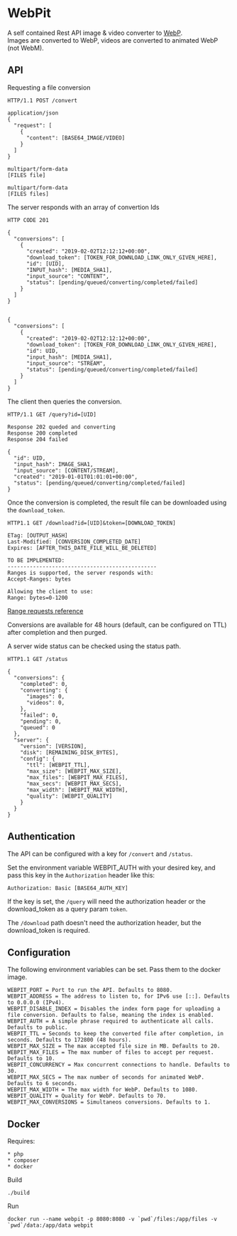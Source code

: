 # WebPit

A self contained Rest API image & video converter to [WebP](https://developers.google.com/speed/webp/).  
Images are converted to WebP, videos are converted to animated WebP (not WebM).


## API


Requesting a file conversion

```
HTTP/1.1 POST /convert

application/json
{
  "request": [
    {
      "content": [BASE64_IMAGE/VIDEO]
    }
  ]
}

multipart/form-data
[FILES file]

multipart/form-data
[FILES files]
```


The server responds with an array of convertion Ids
```
HTTP CODE 201

{
  "conversions": [
    {
      "created": "2019-02-02T12:12:12+00:00",
      "download_token": [TOKEN_FOR_DOWNLOAD_LINK_ONLY_GIVEN_HERE],
      "id": [UID],
      "INPUT_hash": [MEDIA_SHA1],
      "input_source": "CONTENT",
      "status": [pending/queued/converting/completed/failed]
    }
  ]
}


{
  "conversions": [
    {
      "created": "2019-02-02T12:12:12+00:00",
      "download_token": [TOKEN_FOR_DOWNLOAD_LINK_ONLY_GIVEN_HERE],
      "id": UID,
      "input_hash": [MEDIA_SHA1],
      "input_source": "STREAM",
      "status": [pending/queued/converting/completed/failed]
    }
  ]
}
```


The client then queries the conversion.

```
HTTP/1.1 GET /query?id=[UID]

Response 202 queded and converting
Response 200 completed
Response 204 failed

{
  "id": UID,
  "input_hash": IMAGE_SHA1,
  "input_source": [CONTENT/STREAM],
  "created": "2019-01-01T01:01:01+00:00",
  "status": [pending/queued/converting/completed/failed]
}
```


Once the conversion is completed, the result file can be downloaded using the `download_token`.

```
HTTP1.1 GET /download?id=[UID]&token=[DOWNLOAD_TOKEN]

ETag: [OUTPUT_HASH]
Last-Modified: [CONVERSION_COMPLETED_DATE]
Expires: [AFTER_THIS_DATE_FILE_WILL_BE_DELETED]
```

```
TO BE IMPLEMENTED:
-----------------------------------------------
Ranges is supported, the server responds with:
Accept-Ranges: bytes

Allowing the client to use:
Range: bytes=0-1200
```

[Range requests reference](https://developer.mozilla.org/en-US/docs/Web/HTTP/Range_requests)

Conversions are available for 48 hours (default, can be configured on TTL) after completion and then purged.


A server wide status can be checked using the status path.

```
HTTP1.1 GET /status

{
  "conversions": {
    "completed": 0,
    "converting": {
      "images": 0,
      "videos": 0,
    },
    "failed": 0,
    "pending": 0,
    "queued": 0
  },
  "server": {
    "version": [VERSION],
    "disk": [REMAINING_DISK_BYTES],
    "config": {
      "ttl": [WEBPIT_TTL],
      "max_size": [WEBPIT_MAX_SIZE],
      "max_files": [WEBPIT_MAX_FILES],
      "max_secs": [WEBPIT_MAX_SECS],
      "max_width": [WEBPIT_MAX_WIDTH],
      "quality": [WEBPIT_QUALITY]
    }
  }
}

```


## Authentication

The API can be configured with a key for `/convert` and `/status`.

Set the environment variable WEBPIT_AUTH with your desired key, and pass this key in the `Authorization` header like this:

```
Authorization: Basic [BASE64_AUTH_KEY]
```

If the key is set, the `/query` will need the authorization header or the download_token as a query param `token`.

The `/download` path doesn't need the authorization header, but the download_token is required.



## Configuration

The following environment variables can be set. Pass them to the docker image.

```
WEBPIT_PORT = Port to run the API. Defaults to 8080.
WEBPIT_ADDRESS = The address to listen to, for IPv6 use [::]. Defaults to 0.0.0.0 (IPv4).
WEBPIT_DISABLE_INDEX = Disables the index form page for uploading a file conversion. Defaults to false, meaning the index is enabled.
WEBPIT_AUTH = A simple phrase required to authenticate all calls. Defaults to public.
WEBPIT_TTL = Seconds to keep the converted file after completion, in seconds. Defaults to 172800 (48 hours).
WEBPIT_MAX_SIZE = The max accepted file size in MB. Defaults to 20.
WEBPIT_MAX_FILES = The max number of files to accept per request. Defaults to 10.
WEBPIT_CONCURRENCY = Max concurrent connections to handle. Defaults to 30.
WEBPIT_MAX_SECS = The max number of seconds for animated WebP. Defaults to 6 seconds.
WEBPIT_MAX_WIDTH = The max width for WebP. Defaults to 1080.
WEBPIT_QUALITY = Quality for WebP. Defaults to 70.
WEBPIT_MAX_CONVERSIONS = Simultaneos conversions. Defaults to 1.
```

## Docker

Requires:

```
* php
* composer
* docker
```

Build

```
./build
```

Run

```
docker run --name webpit -p 8080:8080 -v `pwd`/files:/app/files -v `pwd`/data:/app/data webpit
```


